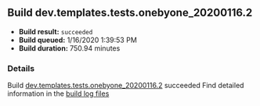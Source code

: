 ## Build dev.templates.tests.onebyone_20200116.2
- **Build result:** `succeeded`
- **Build queued:** 1/16/2020 1:39:53 PM
- **Build duration:** 750.94 minutes
### Details
Build [dev.templates.tests.onebyone_20200116.2](https://winappstudio.visualstudio.com/web/build.aspx?pcguid=a4ef43be-68ce-4195-a619-079b4d9834c2&builduri=vstfs%3a%2f%2f%2fBuild%2fBuild%2f32567) succeeded
Find detailed information in the [build log files]()
